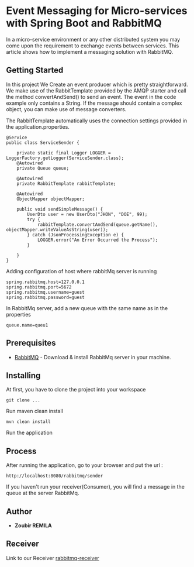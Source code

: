 # Event Messaging for Micro-services with Spring Boot and RabbitMQ

In a micro-service environment or any other distributed system you may come upon the requirement to exchange events between services. This article shows how to implement a messaging solution with RabbitMQ.

## Getting Started

In this project We Create an event producer which is pretty straightforward. We make use of the RabbitTemplate provided by the AMQP starter and call the method convertAndSend() to send an event. The event in the code example only contains a String. If the message should contain a complex object, you can make use of message converters.

The RabbitTemplate automatically uses the connection settings provided in the application.properties. 

```
@Service
public class ServiceSender {

    private static final Logger LOGGER = LoggerFactory.getLogger(ServiceSender.class);
    @Autowired
    private Queue queue;

    @Autowired
    private RabbitTemplate rabbitTemplate;

    @Autowired
    ObjectMapper objectMapper;

    public void sendSimpleMessage() {
        UserDto user = new UserDto("JHON", "DOE", 99);
        try {
            rabbitTemplate.convertAndSend(queue.getName(), objectMapper.writeValueAsString(user));
        } catch (JsonProcessingException e) {
            LOGGER.error("An Error Occurred the Process");
        }

    }
}
```

Adding configuration of host where rabbitMq server is running  

```
spring.rabbitmq.host=127.0.0.1
spring.rabbitmq.port=5672
spring.rabbitmq.username=guest
spring.rabbitmq.password=guest
```

In RabbitMq server, add a new queue with the same name as in the properties

```
queue.name=queu1
```

## Prerequisites

* [RabbitMQ](https://www.rabbitmq.com/download.html) - Download & install RabbitMq server in your machine. 

## Installing

At first, you have to clone the project into your workspace

```
git clone ...
```

Run maven clean install

```
mvn clean install
```

Run the  application

## Process

After running the application, go to your browser and put the  url : 

```
http://localhost:8080/rabbitmq/sender
```

If you haven't run your receiver(Consumer), you will find a message in the queue at the server RabbitMq.


## Author

* **Zoubir REMILA** 

## Receiver

Link to our Receiver [rabbitmq-receiver](git@gitlab.com:zoubir/rabbitmq-receiver.git)

